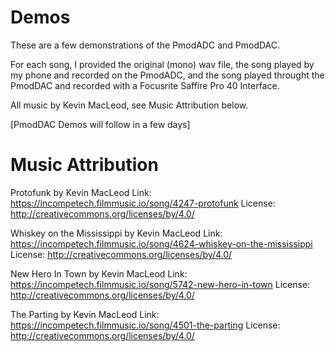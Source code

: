 # Demos

These are a few demonstrations of the PmodADC and PmodDAC.

For each song, I provided the original (mono) wav file, the song played by
my phone and recorded on the PmodADC, and the song played throught the 
PmodDAC and recorded with a Focusrite Saffire Pro 40 Interface.

All music by Kevin MacLeod, see Music Attribution below.

[PmodDAC Demos will follow in a few days]

# Music Attribution

Protofunk by Kevin MacLeod
Link: https://incompetech.filmmusic.io/song/4247-protofunk
License: http://creativecommons.org/licenses/by/4.0/

Whiskey on the Mississippi by Kevin MacLeod
Link: https://incompetech.filmmusic.io/song/4624-whiskey-on-the-mississippi
License: http://creativecommons.org/licenses/by/4.0/

New Hero In Town by Kevin MacLeod
Link: https://incompetech.filmmusic.io/song/5742-new-hero-in-town
License: http://creativecommons.org/licenses/by/4.0/

The Parting by Kevin MacLeod
Link: https://incompetech.filmmusic.io/song/4501-the-parting
License: http://creativecommons.org/licenses/by/4.0/




